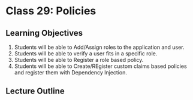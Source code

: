 # Class 29: Policies

## Learning Objectives
1. Students will be able to Add/Assign roles to the application and user.
1. Students will be able to verify a user fits in a specific role.
1. Students will be able to Register a role based policy.
1. Students will be able to Create/REgister custom claims based policies and register them with Dependency Injection.
## Lecture Outline
